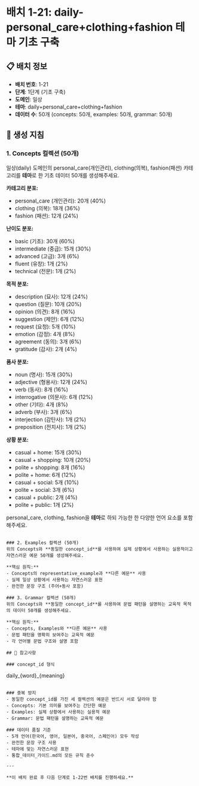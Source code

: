 # 배치 1-21: daily-personal_care+clothing+fashion 테마 기초 구축

## 📋 배치 정보
- **배치 번호**: 1-21
- **단계**: 1단계 (기초 구축)
- **도메인**: 일상
- **테마**: daily+personal_care+clothing+fashion
- **데이터 수**: 50개 (concepts: 50개, examples: 50개, grammar: 50개)

## 🎯 생성 지침

### 1. Concepts 컬렉션 (50개)
일상(daily) 도메인의 personal_care(개인관리), clothing(의복), fashion(패션) 카테고리를 **테마**로 한 기초 데이터 50개를 생성해주세요.

**카테고리 분포:**
- personal_care (개인관리): 20개 (40%)
- clothing (의복): 18개 (36%)
- fashion (패션): 12개 (24%)

**난이도 분포:**
- basic (기초): 30개 (60%)
- intermediate (중급): 15개 (30%)
- advanced (고급): 3개 (6%)
- fluent (유창): 1개 (2%)
- technical (전문): 1개 (2%)

**목적 분포:**
- description (묘사): 12개 (24%)
- question (질문): 10개 (20%)
- opinion (의견): 8개 (16%)
- suggestion (제안): 6개 (12%)
- request (요청): 5개 (10%)
- emotion (감정): 4개 (8%)
- agreement (동의): 3개 (6%)
- gratitude (감사): 2개 (4%)

**품사 분포:**
- noun (명사): 15개 (30%)
- adjective (형용사): 12개 (24%)
- verb (동사): 8개 (16%)
- interrogative (의문사): 6개 (12%)
- other (기타): 4개 (8%)
- adverb (부사): 3개 (6%)
- interjection (감탄사): 1개 (2%)
- preposition (전치사): 1개 (2%)

**상황 분포:**
- casual + home: 15개 (30%)
- casual + shopping: 10개 (20%)
- polite + shopping: 8개 (16%)
- polite + home: 6개 (12%)
- casual + social: 5개 (10%)
- polite + social: 3개 (6%)
- casual + public: 2개 (4%)
- polite + public: 1개 (2%)

personal_care, clothing, fashion을 **테마**로 하되 가능한 한 다양한 언어 요소를 포함해주세요.

```

### 2. Examples 컬렉션 (50개)
위의 Concepts와 **동일한 concept_id**를 사용하여 실제 상황에서 사용하는 실용적이고 자연스러운 예문 50개를 생성해주세요.

**핵심 원칙:**
- Concepts의 representative_example과 **다른 예문** 사용
- 실제 일상 상황에서 사용하는 자연스러운 표현
- 완전한 문장 구조 (주어+동사 포함)

### 3. Grammar 컬렉션 (50개)
위의 Concepts와 **동일한 concept_id**를 사용하여 문법 패턴을 설명하는 교육적 목적의 데이터 50개를 생성해주세요.

**핵심 원칙:**
- Concepts, Examples와 **다른 예문** 사용
- 문법 패턴을 명확히 보여주는 교육적 예문
- 각 언어별 문법 구조와 설명 포함

## 📝 참고사항

### concept_id 형식
```
daily_{word}_{meaning}
```

### 중복 방지
- 동일한 concept_id를 가진 세 컬렉션의 예문은 반드시 서로 달라야 함
- Concepts: 기본 의미를 보여주는 간단한 예문
- Examples: 실제 상황에서 사용하는 실용적 예문  
- Grammar: 문법 패턴을 설명하는 교육적 예문

### 데이터 품질 기준
- 5개 언어(한국어, 영어, 일본어, 중국어, 스페인어) 모두 작성
- 완전한 문장 구조 사용
- 테마에 맞는 자연스러운 표현
- 통합_데이터_가이드.md의 모든 규칙 준수

---

**이 배치 완료 후 다음 단계로 1-22번 배치를 진행하세요.**